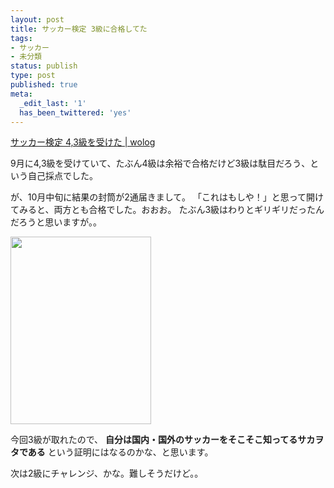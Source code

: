 ```yaml
---
layout: post
title: サッカー検定 3級に合格してた
tags:
- サッカー
- 未分類
status: publish
type: post
published: true
meta:
  _edit_last: '1'
  has_been_twittered: 'yes'
---
```

<a href="http://wo.skr.jp/wp/2012/09/soccer-kentei-4_3.html">サッカー検定 4,3級を受けた | wolog</a>

9月に4,3級を受けていて、たぶん4級は余裕で合格だけど3級は駄目だろう、という自己採点でした。

が、10月中旬に結果の封筒が2通届きまして。
「これはもしや！」と思って開けてみると、両方とも合格でした。おおお。
たぶん3級はわりとギリギリだったんだろうと思いますが。。

<a href="http://wo.skr.jp/images/uploads/2012/10/ACABF145-8494-49BA-97B2-DBD158AF4D2C.png"><img src="http://wo.skr.jp/images/uploads/2012/10/ACABF145-8494-49BA-97B2-DBD158AF4D2C-225x300.png" alt="" title="3級の認定証" width="225" height="300" class="alignnone size-medium wp-image-474" /></a>

<!--more-->

今回3級が取れたので、
<strong>自分は国内・国外のサッカーをそこそこ知ってるサカヲタである</strong>
という証明にはなるのかな、と思います。

次は2級にチャレンジ、かな。難しそうだけど。。
